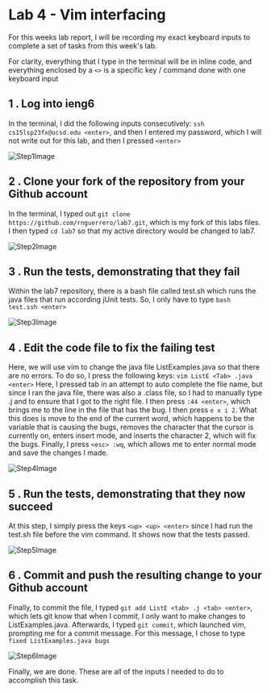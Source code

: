 Lab 4 - Vim interfacing 
===

For this weeks lab report, I will be recording my exact keyboard inputs to complete a set of tasks from this week's lab.

For clarity, everything that I type in the terminal will be in inline code, and everything enclosed by a `<>` is a specific key / command done with one keyboard input

1 . Log into ieng6
---

In the terminal, I did the following inputs consecutively: `ssh cs15lsp23fx@ucsd.edu <enter>`, and then I entered my password, which I will not write out for this lab, and then I pressed `<enter>`

![Step1Image]()

2 . Clone your fork of the repository from your Github account
---
In the terminal, I typed out `git clone https://github.com/rnguerrero/lab7.git`, which is my fork of this labs files.
I then typed `cd lab7` so that my active directory would be changed to lab7. 

![Step2Image]()

3 . Run the tests, demonstrating that they fail
---
Within the lab7 repository, there is a bash file called test.sh which runs the java files that run according jUnit tests. So, I only have to type `bash test.ssh <enter>`

![Step3Image]()


4 . Edit the code file to fix the failing test
---
Here, we will use vim to change the java file ListExamples.java so that there are no errors. To do so, I press the following keys: `vim ListE <Tab> .java <enter>` Here, I pressed tab in an attempt to auto complete the file name, but since I ran the java file, there was also a .class file, so I had to manually type .j and <tab> to ensure that I got to the right file.
I then press `:44 <enter>`, which brings me to the line in the file that has the bug. I then press `e x i 2`. What this does is move to the end of the current word, which happens to be the variable that is causing the bugs, removes the character that the cursor is currently on, enters insert mode, and inserts the character 2, which will fix the bugs. Finally, I press `<esc> :wq`, which allows me to enter normal mode and save the changes I made.

![Step4Image]()

5 . Run the tests, demonstrating that they now succeed 
---
At this step, I simply press the keys `<up> <up> <enter>` since I had run the test.sh file before the vim command. It shows now that the tests passed.

![Step5Image]()

6 . Commit and push the resulting change to your Github account
---
Finally, to commit the file, I typed `git add ListE <tab> .j <tab> <enter>`, which lets git know that when I commit, I only want to make changes to ListExamples.java. Afterwards, I typed `git commit`, which launched vim, prompting me for a commit message. For this message, I chose to type `fixed ListExamples.java bugs`

![Step6Image]()
  
  Finally, we are done. These are all of the inputs I needed to do to accomplish this task.  

  
  
  
  

